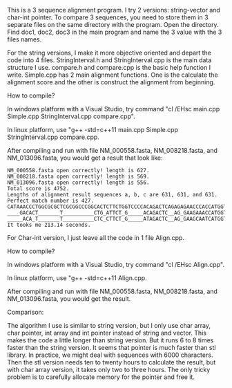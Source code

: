 This is a 3 sequence alignment program. I try 2 versions: string-vector and char-int pointer.
To compare 3 sequences, you need to store them in 3 separate files on the same directory with the program.
Open the directory. Find doc1, doc2, doc3 in the main program and name the 3 value with the 3 files names.

For the string versions, I make it more objective oriented and depart the code into 4 files. StringInterval.h and StringInterval.cpp is the main data structure I use. compare.h and compare.cpp is the basic help function I write. Simple.cpp has 2 main alignment functions. One is the calculate the alignment score and the other is construct the alignment from beginning. 

How to compile?

In windows platform with a Visual Studio, try command "cl /EHsc main.cpp Simple.cpp StringInterval.cpp compare.cpp".

In linux platform, use "g++ -std=c++11 main.cpp Simple.cpp StringInterval.cpp compare.cpp.
	
After compiling and run with file NM_000558.fasta, NM_008218.fasta, and NM_013096.fasta, you would get a result that look like:

	NM_000558.fasta open correctly! length is 627.
	NM_008218.fasta open correctly! length is 569.
	NM_013096.fasta open correctly! length is 556.
	Total score is 4752.
	Lengths of alignment result sequences a, b, c are 631, 631, and 631.
	Perfect match number is 427.
	CATAAACCCTGGCGCGCTCGCGGCCCGGCACTCTTCTGGTCCCCACAGACTCAGAGAGAACCCACCATGGTGCTGTCTCCTGCCGACAAGACCAACGTCAAG_GCCGCCTGGGGTAAGGTCGGCGCGCACGCTGGCGAGTATGGTGCGGAGGCCCTGGAGAGGATGTTC_CTGTCCTTCCCCACCACCAAGACCTACTTCCCGCACTTCGACCTGAGCCACGGCTCTGCCCAGGTTAAGGGCCACGGCAAGAAGGTGGCCGACGCGCTGACCAACGCCG_TGGCGCACGTGGACGACATGCCCAACGCGCTGTCCGCCCTGAGCGACCTGCACGCGCACAAGCTTCGGGTGGACCCGGTCAACTTCAAGCTCCTAAGCCACTGCCTGCTGGTGACCCTGGCCGCCCACCTCCCCGCCGAGTTCACCCCTGCGGTGCACGCCTCCCTGGACAAGTTCCTGGCTTCTGTGAGCACCGTGCTGACCTCCAAATACCGTTAAGCTGGAGCCTCGGTGGCCATGCTTCTTGCCCCTTGGGCCTCCCCCCAGCCCCTCCTCCCCTTCC_TGCACCCGTACCCCCGTGGTCTTTGAATAAAGTCTGAGTGGGCGGCAAAAAAAAAAAAAAAAAAAAAA
	____GACACT_______T__________CTG_ATTCT_G_____ACAGACTC__AG_GAAGAAACCATGGTGCTCTCTGGGGAAGACAAAAGCAACATCAAG_GCTGCCTGGGGGAAGATTGGTGGCCATGGTGCTGAATATGGAGCTGAAGCCCTGGAAAGGATGTTTGCTA_GCTTCCCCACCACCAAGACCTACTTCCCTCACTTTGATGTAAGCCACGGCTCTGCCCAGGTCAAGGGTCACGGCAAGAAGGTCGCCGATGCTCTGGCCAATGCTGCAGGC_CACCTCGATGACCTGCCCGGTGCCCTGTCTGCTCTGAGCGACCTGCATGCCCACAAGCTGCGTGTGGATCCCGTCAACTTCAAGCTCCTGAGCCACTGCCTGCTGGTGACCTTGGCTAGCCACCACCCTGCCGATTTCACCCCCGCGGTGCATGCCTCTCTGGACAAATTCCTTGCCTCTGTGAGCACCGTGCTGACCTCCAAGTACCGTTAAGCT___GCCTT_CT_GCG__G_GGCTTG__CCTT____CT__GGCCATGCCCTTCTTCTCTCCCTTGCACCTGTA_CCTCTTGGTCTTTGAATAAAGCCTGAGT___AGG________AAGAAAAAAAAAAAA
	_____ACA_T_______T__________CTC_CTTCT_G_____ATAGACTC__AG_GAAGCAATCATGGTGCTCTCTGCAGATGACAAAACCAACATCAAGAACTG_CTGGGGGAAGATTGGTGGCCATGGTGGTGAATATGGCGAGGAGGCCCTACAGAGGATGTTCGCTG_CCTTCCCCACCACCAAGACCTACTTCTCTCACATTGATGTAAGCCCCGGCTCTGCCCAGGTCAAGGCTCACGGCAAGAAGGTTGCTGATGCCTTGGCCAAAGCTGCAGAC_CACGTCGAAGACCTGCCTGGTGCCCTGTCCACTCTGAGCGACCTGCATGCCCACAAACTGCGTGTGGATCCTGTCAACTTCAAGTTCCTGAGCCACTGCCTGCTGGTGACCTTGGCTTGCCACCACCCTGGAGATTTCACACCCGCCATGCACGCCTCTCTGGACAAATTCCTTGCCTCTGTGAGCACTGTGCTGACCTCCAAGTACCGTTAAGCC___GCCTC_CT_GCC__G_GGCTTG__CCTT____CT__GACCAGGCCCTTCTTCCCTCCCTTGCACCTATA_CCTCTTGGTCTTTGAATAAAGCCTGAGT___AGG________AAG___________C
	It tooks me 213.14 seconds.

For Char-int version, I just leave all the code in 1 file Align.cpp.

How to compile?

In windows platform with a Visual Studio, try command "cl /EHsc Align.cpp".

In linux platform, use "g++ -std=c++11 Align.cpp.
	
After compiling and run with file NM_000558.fasta, NM_008218.fasta, and NM_013096.fasta, you would get the result.

Comparison:

The algorithm I use is similar to string version, but I only use char array, char pointer, int array and int pointer instead of string and vector<int>. This makes the code a little longer than string version. But it runs 6 to 8 times faster than the string version. It seems that pointer is much faster than stl library. In practice, we might deal with sequences with 6000 characters. Then the stl version needs ten to twenty hours to calculate the result, but with char array version, it takes only two to three hours. The only tricky problem is to carefully allocate memory for the pointer and free it.
